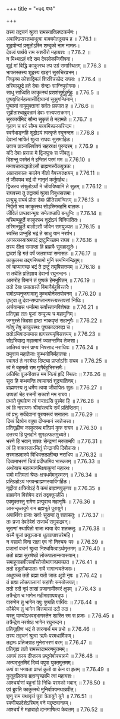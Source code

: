 +++
title = "०७६ वधः"

+++


  
तस्य तद्वचनं श्रुत्वा रामस्याक्लिष्टकर्मणः।  
अवाक्छिरास्तथाभूत्वा वाक्यमेतदुवाच ह ॥ 7.76.1 ॥   
शूद्रयोन्यां प्रसूतोऽस्मि शम्बूको नाम नामतः।  
देवत्वं पार्थये राम सशरीरो महायशः ॥ 7.76.2 ॥   
न मिथ्याऽहं वदे राम देवलोकजिगीषया।  
शूद्रं मां विद्धि काकुत्स्थ तप उग्रं समास्थितम् ॥ 7.76.3 ॥   
भाषतस्तस्य शूद्रस्य खड्गं सुरुचिरप्रभम्।  
निष्कृष्य कोशाद्विमलं शिरश्चिच्छेद राघवः ॥ 7.76.4 ॥   
तस्मिञ्छूद्रे हते देवाः सेन्द्राः साग्निपुरोगमाः।  
साधु साध्विति काकुत्स्थं प्रशशंसुर्मुहुर्मुहुः ॥ 7.76.5 ॥   
पुष्पवृष्टिर्महत्यासीद्दिव्यानां सुसुगन्धिनाम्।  
पुष्पाणां वायुमुक्तानां सर्वतः प्रपपात ह ॥ 7.76.6 ॥   
सुप्रीताश्चाब्रुवन्रामं देवाः सत्यपराक्रमम्।  
सुरकार्यमिदं सौम्य सुकृतं ते महामते ॥ 7.76.7 ॥   
गृहाण च वरं सौम्य यत्त्वमिच्छस्यरिन्दम।  
स्वर्गभाङ्नहि शूद्रोऽयं त्वत्कृते रघुनन्दन ॥ 7.76.8 ॥   
देवानां भाषितं श्रुत्वा राघवः सुसमाहितः।  
उवाच प्राञ्जलिर्वाक्यं सहस्राक्षं पुरन्दरम् ॥ 7.76.9 ॥   
यदि देवाः प्रसन्ना मे द्विजपुत्रः स जीवतु।  
दिशन्तु वरमेतं मे इप्सितं परमं मम ॥ 7.76.10 ॥   
ममापचाराद्यातोऽसौ ब्राह्मणस्यैकपुत्रकः।  
अप्राप्तकालः कालेन नीतो वैवस्वतक्षयम् ॥ 7.76.11 ॥   
तं जीवयथ भद्रं वो नानृतं कर्तुमर्हथ।  
द्विजस्य संश्रुतोऽर्थो मे जीवयिष्यामि ते सुतम् ॥ 7.76.12 ॥   
राघवस्य तु तद्वाक्यं श्रुत्वा विबुधसत्तमाः।  
प्रत्युचू राघवं प्रीता देवाः प्रीतिसमन्वितम् ॥ 7.76.13 ॥   
निर्वृतो भव काकुत्स्थ सोऽस्मिन्नहनि बालकः।  
जीवितं प्राप्तवान्भूयः समेतश्चापि बन्धुभिः ॥ 7.76.14 ॥   
यस्मिन्मुहूर्ते काकुत्स्थ शूद्रोऽयं विनिपातितः।  
तस्मिन्मुहूर्ते बालोऽसौ जीवेन समयुज्यत ॥ 7.76.15 ॥   
स्वस्ति प्राप्नुहि भद्रं ते साधु याम नरर्षभ।  
अगस्त्यस्याश्रमपदं द्रष्टुमिच्छाम राघव ॥ 7.76.16 ॥   
तस्य दीक्षा समाप्ता हि ब्रह्मर्षेः सुमहाद्युतेः।  
द्वादशं हि गतं वर्षं जलशय्यां समासतः ॥ 7.76.17 ॥   
काकुत्स्थ तद्गमिष्यामो मुनिं समभिनन्दितुम्।  
त्वं चाप्यागच्छ भद्रं ते द्रष्टुं तमृषिसत्तमम् ॥ 7.76.18 ॥   
स तथेति प्रतिज्ञाय देवानां रघुनन्दनः।  
आरुरोह विमानं तं पुष्पकं हेमभूषितम् ॥ 7.76.19 ॥   
ततो देवाः प्रयातास्ते विमानैर्बहुविस्तरैः।  
रामोऽप्यनुजगामाशु कुम्भयोनेस्तपोवनम् ॥ 7.76.20 ॥   
दृष्ट्वा तु देवान्सम्प्राप्तानगस्त्यस्तपसां निधिः।  
अर्चयामास धर्मात्मा सर्वांस्तानविशेषतः ॥ 7.76.21 ॥   
प्रतिगृह्य ततः पूजां सम्पूज्य च महामुनिम्।  
जग्मुस्ते त्रिदशा हृष्टा नाकपृष्ठं सहानुगैः ॥ 7.76.22 ॥   
गतेषु तेषु काकुत्स्थः पुष्पकादवरुह्य च।  
ततोऽभिवादयामास ह्यगस्त्यमृषिसत्तमम् ॥ 7.76.23 ॥   
सोऽभिवाद्य महात्मानं ज्वलन्तमिव तेजसा।  
आतिथ्यं परमं प्राप्य निषसाद नराधिपः ॥ 7.76.24 ॥   
तमुवाच महातेजाः कुम्भयोनिर्महातपाः।  
स्वागतं ते नरश्रेष्ठ दिष्ट्या प्राप्तोऽसि राघव ॥ 7.76.25 ॥   
त्वं मे बहुमतो राम गुणैर्बहुभिरुत्तमैः।  
अतिथिः पूजनीयश्च मम नित्यं हृदि स्थितः ॥ 7.76.26 ॥   
सुरा हि कथयन्ति त्वामागतं शूद्रघातिनम्।  
ब्राह्मणस्य तु धर्मेण त्वया जीवापितः सुतः ॥ 7.76.27 ॥   
उष्यतां चेह रजनी सकाशे मम राघव।  
प्रभाते पुष्पकेण त्वं गन्ताऽसि पुरमेव हि ॥ 7.76.28 ॥   
त्वं हि नारायणः श्रीमांस्त्वयि सर्वं प्रतिष्ठितम्।  
त्वं प्रभुः सर्वदेवानां पुरुषस्त्वं सनातनः ॥ 7.76.29 ॥   
दिव्यं दिव्येन वपुषा दीप्यमानं स्वतेजसा।  
प्रतिगृह्णीष्व काकुत्स्थ मत्प्रियं कुरु राघव ॥ 7.76.30 ॥   
दत्तस्य हि पुनर्दाने सुमहत्फलमुच्यते।  
भरणे हि भवान् शक्तः सेन्द्राणां मरुतामपि ॥ 7.76.31 ॥   
त्वं हि शक्तस्तारयितुं सेन्द्रानपि दिवौकसः।  
तस्मात्प्रदास्ये विधिवत्तत्प्रतीच्छ नराधिप ॥ 7.76.32 ॥   
दिव्यमाभरणं चित्रं प्रदीप्तमिव भास्करम् ॥ 7.76.33 ॥   
अथोवाच महात्मानमिक्ष्वाकूणां महारथः।  
रामो मतिमतां श्रेष्ठः क्षत्रधर्ममनुस्मरन् ॥ 7.76.34 ॥   
प्रतिग्रहोऽयं भगवन्ब्राह्मणस्याविगर्हितः।  
गृह्णीयां क्षत्रियोऽहं वै कथं ब्राह्मणपुङ्गव ॥ 7.76.35 ॥   
ब्राह्मणेन विशेषेण दत्तं तद्वक्तुमर्हसि।  
एवमुक्तस्तु रामेण प्रत्युवाच महानृषिः ॥ 7.76.36 ॥   
आसन्कृतयुगे राम ब्रह्मभूते पुरायुगे।  
अपार्थिवाः प्रजाः सर्वाः सुराणां तु शतक्रतुः ॥ 7.76.37 ॥   
ताः प्रजा देवदेवेशं राजार्थं समुपाद्रवन्।  
सुराणां स्थापितो राजा त्वया देव शतक्रतुः ॥ 7.76.38 ॥   
यस्मै पूजां प्रयुञ्जाना धूतपापाश्चरेमहि।  
न वसामो विना राज्ञा एष नो निश्चयः परः ॥ 7.76.39 ॥   
प्रजानां वचनं श्रुत्वा निश्चयित्वाऽर्थमुत्तमम् ॥ 7.76.40 ॥   
ततो ब्रह्मा सुरश्रेष्ठो लोकपालान्सवासवान्।  
समाहूयाब्रवीत्सर्वांस्तेजोभागान्प्रयच्छत ॥ 7.76.41 ॥   
ततो ददुर्लोकपालाः सर्वे भागान्स्वतेजसः।  
अक्षुपच्च ततो ब्रह्मा यतो जातः क्षुपो नृपः ॥ 7.76.42 ॥   
तं ब्रह्मा लोकपालानां सहांशैः समयोजयत्।  
ततो ददौ नृपं तासां प्रजानामीश्वरं क्षुपम् ॥ 7.76.43 ॥   
तत्रैन्द्रेण च भागेन महीमाज्ञापयन्नृपः।  
वारुणेन तु भागेन वपुः पुष्यति पार्थिवः ॥ 7.76.44 ॥   
कौबेरेण तु भागेन वित्तमासां ददौ तदा।  
यस्तु याम्योऽभवद्भागस्तेन शास्ति स्म स प्रजाः ॥ 7.76.45 ॥   
तत्रैन्द्रेण नरश्रेष्ठ भागेन रघुनन्दन।  
प्रतिगृह्णीष्व भद्रं ते तारणार्थं मम प्रभो ॥ 7.76.46 ॥   
तस्य तद्वचनं श्रुत्वा ऋषेः परमधार्मिकम्।  
तद्रामः प्रतिजग्राह मुनेराभरणं वरम् ॥ 7.76.47 ॥   
प्रतिगृह्य ततो रामस्तदाभरणमुत्तमम्।  
आगमं तस्य दीप्तस्य प्रष्टुमेवोपचक्रमे ॥ 7.76.48 ॥   
अत्यद्भुतमिदं दिव्यं वपुषा युक्तमुत्तमम्।  
कथं वा भगवता प्राप्तं कुतो वा केन वा हृतम् ॥ 7.76.49 ॥   
कुतूहलितया ब्रह्मन्पृच्छामि त्वां महायशः।  
आश्चर्याणां बहूनां हि निधिः परमको भवान् ॥ 7.76.50 ॥   
एवं ब्रुवति काकुत्स्थे मुनिर्वाक्यमथाब्रवीत्।  
शृणु राम यथावृत्तं पुरा त्रेतायुगे युगे ॥ 7.76.51 ॥   
रमणीयप्रदेशेऽस्मिन् वने यद्दृष्टवानहम्।  
आश्चर्यं मे महाबाहो दानमाश्रित्य केवलम् ॥ 7.76.52 ॥   
